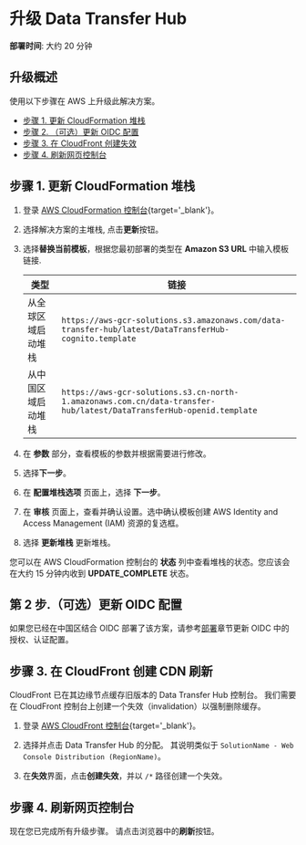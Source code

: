 # 升级 Data Transfer Hub
**部署时间**: 大约 20 分钟

## 升级概述

使用以下步骤在 AWS 上升级此解决方案。

* [步骤 1. 更新 CloudFormation 堆栈](#1)
* [步骤 2. （可选）更新 OIDC 配置](#oidc-update)
* [步骤 3. 在 CloudFront 创建失效](#3-cloudfront)
* [步骤 4. 刷新网页控制台](#4)

## 步骤 1. 更新 CloudFormation 堆栈

1. 登录 [AWS CloudFormation 控制台](https://console.aws.amazon.com/cloudformation/){target='_blank'}。

2. 选择解决方案的主堆栈, 点击**更新**按钮。

3. 选择**替换当前模板**，根据您最初部署的类型在 **Amazon S3 URL** 中输入模板链接.

    | 类型                                            | 链接                                                         |
    | ----------------------------------------------| -------------------------------------------- |
    | 从全球区域启动堆栈       | `https://aws-gcr-solutions.s3.amazonaws.com/data-transfer-hub/latest/DataTransferHub-cognito.template` |
    | 从中国区域启动堆栈 | `https://aws-gcr-solutions.s3.cn-north-1.amazonaws.com.cn/data-transfer-hub/latest/DataTransferHub-openid.template` |

4. 在 **参数** 部分，查看模板的参数并根据需要进行修改。

5. 选择**下一步**。

6. 在 **配置堆栈选项** 页面上，选择 **下一步**。

7. 在 **审核** 页面上，查看并确认设置。选中确认模板创建 AWS Identity and Access Management (IAM) 资源的复选框。

8. 选择 **更新堆栈** 更新堆栈。

您可以在 AWS CloudFormation 控制台的 **状态** 列中查看堆栈的状态。您应该会在大约 15 分钟内收到 **UPDATE_COMPLETE** 状态。

## 第 2 步.（可选）更新 OIDC 配置 <a name="oidc-update"></a>

如果您已经在中国区结合 OIDC 部署了该方案，请参考[部署](../deployment/#1oidc)章节更新 OIDC 中的授权、认证配置。


## 步骤 3. 在 CloudFront 创建 CDN 刷新

CloudFront 已在其边缘节点缓存旧版本的 Data Transfer Hub 控制台。 我们需要在 CloudFront 控制台上创建一个失效（invalidation）以强制删除缓存。 

1. 登录 [AWS CloudFront 控制台](https://console.aws.amazon.com/cloudfront/){target='_blank'}。

2. 选择并点击 Data Transfer Hub 的分配。 其说明类似于 `SolutionName - Web Console Distribution (RegionName)`。

3. 在**失效**界面，点击**创建失效**，并以 `/*` 路径创建一个失效。

## 步骤 4. 刷新网页控制台

现在您已完成所有升级步骤。 请点击浏览器中的**刷新**按钮。